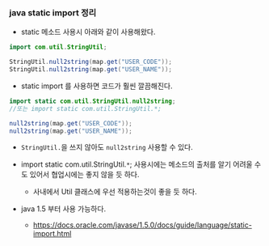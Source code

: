 ### java static import 정리

* static 메소드 사용시 아래와 같이 사용해왔다.
```java
import com.util.StringUtil;

StringUtil.null2string(map.get("USER_CODE"));
StringUtil.null2string(map.get("USER_NAME"));
```

* static import 를 사용하면 코드가 훨씬 깔끔해진다.
```java
import static com.util.StringUtil.null2string;
//또는 import static com.util.StringUtil.*;

null2string(map.get("USER_CODE"));
null2string(map.get("USER_NAME"));
```
  * <code>StringUtil.</code>을 쓰지 않아도 <code>null2string</code> 사용할 수 있다.

* import static com.util.StringUtil.<code>*</code>; 사용시에는 메소드의 출처를 알기 어려울 수도 있어서 협업시에는 좋지 않을 듯 하다.
  * 사내에서 Util 클래스에 우선 적용하는것이 좋을 듯 하다.
* java 1.5 부터 사용 가능하다.
  * https://docs.oracle.com/javase/1.5.0/docs/guide/language/static-import.html

